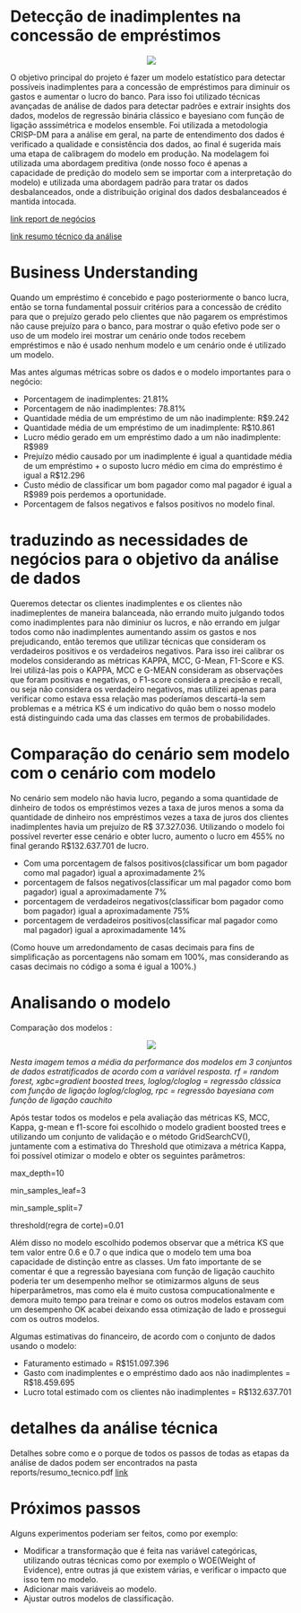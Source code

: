 # Detecção de inadimplentes na concessão de empréstimos

<p align="center">
  <img src="https://github.com/user-attachments/assets/e5dbc382-f9ac-402c-b6c7-df6a11cdf267") />
 </p>
 
O objetivo principal do projeto é fazer um modelo estatístico para detectar possíveis inadimplentes para a concessão de empréstimos para diminuir os gastos e aumentar o lucro do banco. Para isso foi utilizado técnicas avançadas de análise de dados para detectar padrões e extrair insights dos dados, modelos de regressão binária clássico e bayesiano com função de ligação asssimétrica e modelos ensemble.
Foi utilizada a metodologia CRISP-DM para a análise em geral, na parte de entendimento dos dados é verificado a qualidade e consistência dos dados, ao final é sugerida mais uma etapa de calibragem do modelo em produção.
Na modelagem foi utilizada uma abordagem preditiva (onde nosso foco é apenas a capacidade de predição do modelo sem se importar com a interpretação do modelo) e utilizada uma abordagem padrão para tratar os dados desbalanceados, onde a distribuição original dos dados desbalanceados é mantida intocada.

[link report de negócios](https://github.com/Gabrielbbe/loan_default_classifier/blob/main/reports/report_negocios.pdf)

[link resumo técnico da análise](https://github.com/Gabrielbbe/loan_default_classifier/blob/main/reports/resumo_tecnico.pdf)

# Business Understanding

Quando um empréstimo é concebido e pago posteriormente o banco lucra, então se torna fundamental possuir critérios para a concessão de crédito para que o prejuízo gerado pelo clientes que não pagarem os empréstimos não cause prejuízo para o banco, para mostrar o quão efetivo pode ser o uso de um modelo irei mostrar um cenário onde todos recebem empréstimos e não é usado nenhum modelo e um cenário onde é utilizado um modelo. 

Mas antes algumas métricas sobre os dados e o modelo importantes para o negócio:
 - Porcentagem de inadimplentes: 21.81%
 - Porcentagem de não inadimplentes: 78.81%
 - Quantidade média de um empréstimo de um não inadimplente: R$9.242
 - Quantidade média de um empréstimo de um inadimplente: R$10.861
 - Lucro médio gerado em um empréstimo dado a um não inadimplente: R$989
 - Prejuízo médio causado por um inadimplente é igual a quantidade média de um empréstimo + o suposto lucro médio em cima do empréstimo é igual a R$12.296
 - Custo médio de classificar um bom pagador como mal pagador é igual a R$989 pois perdemos a oportunidade.
 - Porcentagem de falsos negativos e falsos positivos no modelo final.

# traduzindo as necessidades de negócios para o objetivo da análise de dados
 Queremos detectar os clientes inadimplentes e os clientes não inadimeplentes de maneira balanceada, não errando muito julgando todos como inadimplentes para não diminiur os lucros, e não errando em julgar todos como não inadimplentes aumentando assim os gastos e nos prejudicando, então teremos que utilizar técnicas que consideram os verdadeiros positivos e os verdadeiros negativos. Para isso irei calibrar os modelos considerando as métricas KAPPA, MCC, G-Mean, F1-Score e KS. Irei utilizá-las pois o KAPPA, MCC e G-MEAN consideram as observações que foram positivas e negativas, o F1-score considera a precisão e recall, ou seja não considera os verdadeiro negativos, mas utilizei apenas para verificar como estava essa relação mas poderíamos descartá-la sem problemas e a métrica KS é um indicativo do quão bem o nosso modelo está distinguindo cada uma das classes em termos de probabilidades.
 
# Comparação do cenário sem modelo com o cenário com modelo

No cenário sem modelo não havia lucro, pegando a soma quantidade de dinheiro de todos os empréstimos vezes a taxa de juros menos a soma da quantidade de dinheiro nos empréstimos vezes a taxa de juros dos clientes inadimplentes havia um prejuízo de R$ 37.327.036.
Utilizando o modelo foi possível reverter esse cenário e obter lucro, aumento o lucro em 455% no final gerando R$132.637.701 de lucro.
 - Com uma porcentagem de falsos positivos(classificar um bom pagador como mal pagador) igual a aproximadamente 2%
 - porcentagem de falsos negativos(classificar um mal pagador como bom pagador) igual a aproximadamente 7%
 - porcentagem de verdadeiros negativos(classificar bom pagador como bom pagador) igual a aproximadamente 75%
 - porcentagem de verdadeiros positivos(classificar mal pagador como mal pagador) igual a aproximadamente 14%
   
(Como houve um arredondamento de casas decimais para fins de simplificação as porcentagens não somam em 100%, mas considerando as casas decimais no código a soma é igual a 100%.)

# Analisando o modelo
Comparação dos modelos : 
<p align="center">
<img src="https://github.com/user-attachments/assets/7f44b26e-dfdf-4c55-b4c0-0d269824ea21" />
  
 <p> <em>Nesta imagem temos a média da performance dos modelos em 3 conjuntos de dados estratificados de acordo com a variável resposta. rf = random forest, xgbc=gradient boosted trees, loglog/cloglog = regressão clássica com função de ligação loglog/cloglog, rpc = regressão bayesiana com função de ligação cauchito </em> </p>
</p>

Após testar todos os modelos e pela avaliação das métricas KS, MCC, Kappa, g-mean e f1-score foi escolhido o modelo gradient boosted trees e utilizando um conjunto de validação e o método GridSearchCV(), juntamente com a estimativa do Threshold que otimizava a métrica Kappa, foi possível otimizar o modelo e obter os seguintes parâmetros:

max_depth=10

min_samples_leaf=3

min_sample_split=7

threshold(regra de corte)=0.01

Além disso no modelo escolhido podemos observar que a métrica KS que tem valor entre 0.6 e 0.7 o que indica que o modelo tem uma boa capacidade de distinção entre as classes. Um fato importante de se comentar é que a regressão bayesiana com função de ligação cauchito poderia ter um desempenho melhor se otimizarmos alguns de seus hiperparâmetros, mas como ela é muito custosa compucationalmente e demora muito tempo para treinar e como os outros modelos estavam com um desempenho OK acabei deixando essa otimização de lado e prossegui com os outros modelos. 

Algumas estimativas do financeiro, de acordo com o conjunto de dados usando o modelo:
 - Faturamento estimado = R$151.097.396
 - Gasto com inadimplentes e o empréstimo dado aos não inadimplentes = R$18.459.695
 - Lucro total estimado com os clientes não inadimplentes = R$132.637.701

# detalhes da análise técnica
Detalhes sobre como e o porque de todos os passos de todas as etapas da análise de dados podem ser encontrados na pasta reports/resumo_tecnico.pdf [link](https://github.com/Gabrielbbe/loan_default_classifier/blob/main/reports/resumo_tecnico.pdf)

# Próximos passos

Alguns experimentos poderiam ser feitos, como por exemplo:  
- Modificar a transformação que é feita nas variável categóricas, utilizando outras técnicas como por exemplo o WOE(Weight of Evidence), entre outras já que existem várias, e verificar o impacto que isso tem no modelo.
- Adicionar mais variáveis ao modelo.
- Ajustar outros modelos de classificação.

